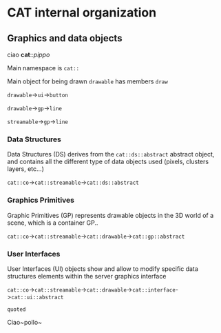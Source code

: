 # CAT internal organization

## Graphics and data objects
ciao **cat**::_pippo_

Main namespace is
`cat::` 


Main object for being drawn
`drawable`
has members
`draw`

`drawable`->`ui`->`button`

`drawable`->`gp`->`line`


`streamable`->`gp`->`line`

### Data Structures
Data Structures (DS) derives from the `cat::ds::abstract` abstract object, and contains all the different type of data objects used (pixels, clusters layers, etc...)

`cat::co`->`cat::streamable`->`cat::ds::abstract`

### Graphics Primitives
Graphic Primitives (GP) represents drawable objects in the 3D world of a scene, which is a container GP..

`cat::co`->`cat::streamable`->`cat::drawable`->`cat::gp::abstract`

### User Interfaces
User Interfaces (UI) objects show and allow to modify specific data structures elements within the server graphics interface

`cat::co`->`cat::streamable`->`cat::drawable`->`cat::interface`->`cat::ui::abstract`


```
quoted

```

Ciao~pollo~